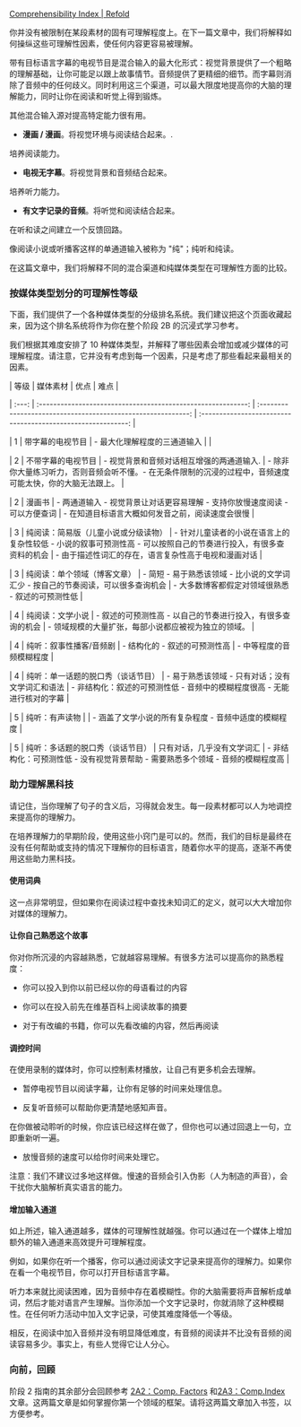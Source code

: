 [Comprehensibility Index | Refold](https://refold.la/roadmap/stage-2/a/comprehensibility-index)

你并没有被限制在某段素材的固有可理解程度上。在下一篇文章中，我们将解释如何操纵这些可理解性因素，使任何内容更容易被理解。

带有目标语言字幕的电视节目是混合输入的最大化形式：视觉背景提供了一个粗略的理解基础，让你可能足以跟上故事情节。音频提供了更精细的细节。而字幕则消除了音频中的任何歧义。同时利用这三个渠道，可以最大限度地提高你的大脑的理解能力，同时让你在阅读和听觉上得到锻炼。

其他混合输入源对提高特定能力很有用。

- **漫画 / 漫画**。将视觉环境与阅读结合起来。.

培养阅读能力。

- **电视无字幕**。将视觉背景和音频结合起来。

培养听力能力。

- **有文字记录的音频**。将听觉和阅读结合起来。

在听和读之间建立一个反馈回路。

像阅读小说或听播客这样的单通道输入被称为 "纯"；纯听和纯读。

在这篇文章中，我们将解释不同的混合渠道和纯媒体类型在可理解性方面的比较。

### 按媒体类型划分的可理解性等级

下面，我们提供了一个各种媒体类型的分级排名系统。我们建议把这个页面收藏起来，因为这个排名系统将作为你在整个阶段 2B 的沉浸式学习参考。

我们根据其难度安排了 10 种媒体类型，并解释了哪些因素会增加或减少媒体的可理解程度。请注意，它并没有考虑到每一个因素，只是考虑了那些看起来最相关的因素。

| 等级 | 媒体素材 | 优点 | 难点 |

| :---: | :----------------------------------------------------------: | :----------------------------------------------------------: | :----------------------------------------------------------: |

|   1   |                   带字幕的电视节目                    |          - 最大化理解程度的三通道输入           |                                                              |

|   2   |                  不带字幕的电视节目                  | - 视觉背景和音频对话相互增强的两通道输入. | - 除非你大量练习听力，否则音频会听不懂。- 在无条件限制的沉浸的过程中，音频速度可能太快，你的大脑无法跟上。 |

|   2   |                         漫画书                          | - 两通道输入 - 视觉背景让对话更容易理解 - 支持你放慢速度阅读 - 可以方便查词 | - 在知道目标语言大概如何发音之前，阅读速度会很慢 |

|   3   | 纯阅读：简易版（儿童小说或分级读物） | - 针对儿童读者的小说在语言上的复杂性较低 - 小说的叙事可预测性高 - 可以按照自己的节奏进行投入，有很多查资料的机会 | - 由于描述性词汇的存在，语言复杂性高于电视和漫画对话 |

|   3   |           纯阅读：单个领域（博客文章）           | - 简短 - 易于熟悉该领域 - 比小说的文学词汇少 - 按自己的节奏阅读，可以很多查询机会 | - 大多数博客都假定对领域很熟悉 - 叙述的可预测性低 |

|   4   |                纯阅读：文学小说                 | - 叙述的可预测性高 - 以自己的节奏进行投入，有很多查询的机会 | - 领域规模的大量扩张，每部小说都应被视为独立的领域。 |

|   4   |       纯听：叙事性播客/音频剧        |        - 结构化的 - 叙述的可预测性高         |            - 中等程度的音频模糊程度            |

|   4   |           纯听：单一话题的脱口秀（谈话节目）            | - 易于熟悉该领域 - 只有对话；没有文学词汇和语法 | - 非结构化：叙述的可预测性低 - 音频中的模糊程度很高 - 无能进行核对的字幕 |

|   5   |                  纯听：有声读物                  |                                                              | - 涵盖了文学小说的所有复杂程度 - 音频中适度的模糊程度 |

|   5   |            纯听：多话题的脱口秀（谈话节目）            |          只有对话，几乎没有文学词汇          | - 非结构化：可预测性低 - 没有视觉背景帮助 - 需要熟悉多个领域 - 音频的模糊程度高 |

### 助力理解黑科技

请记住，当你理解了句子的含义后，习得就会发生。每一段素材都可以人为地调控来提高你的理解力。

在培养理解力的早期阶段，使用这些小窍门是可以的。然而，我们的目标是最终在没有任何帮助或支持的情况下理解你的目标语言，随着你水平的提高，逐渐不再使用这些助力黑科技。

#### 使用词典

这一点非常明显，但如果你在阅读过程中查找未知词汇的定义，就可以大大增加你对媒体的理解力。

#### 让你自己熟悉这个故事

你对你所沉浸的内容越熟悉，它就越容易理解。有很多方法可以提高你的熟悉程度：

- 你可以投入到你以前已经以你的母语看过的内容

- 你可以在投入前先在维基百科上阅读故事的摘要

- 对于有改编的书籍，你可以先看改编的内容，然后再阅读

#### 调控时间

在使用录制的媒体时，你可以控制素材播放，让自己有更多机会去理解。

- 暂停电视节目以阅读字幕，让你有足够的时间来处理信息。

- 反复听音频可以帮助你更清楚地感知声音。

在你做被动聆听的时候，你应该已经这样在做了，但你也可以通过回退上一句，立即重新听一遍。

- 放慢音频的速度可以给你时间来处理它。

注意：我们不建议过多地这样做。慢速的音频会引入伪影（人为制造的声音），会干扰你大脑解析真实语言的能力。

#### 增加输入通道

如上所述，输入通道越多，媒体的可理解性就越强。你可以通过在一个媒体上增加额外的输入通道来高效提升可理解程度。

例如，如果你在听一个播客，你可以通过阅读文字记录来提高你的理解力。如果你在看一个电视节目，你可以打开目标语言字幕。

听力本来就比阅读困难，因为音频中存在着模糊性。你的大脑需要将声音解析成单词，然后才能对语言产生理解。当你添加一个文字记录时，你就消除了这种模糊性。在任何听力活动中加入文字记录，可使其难度降低一个等级。

相反，在阅读中加入音频并没有明显降低难度，有音频的阅读并不比没有音频的阅读容易多少。事实上，有些人觉得它让人分心。

### 向前，回顾

阶段 2 指南的其余部分会回顾参考 [2A2：Comp. Factors]() 和[2A3：Comp.Index]()文章。这两篇文章是如何掌握你第一个领域的框架。请将这两篇文章加入书签，以方便参考。